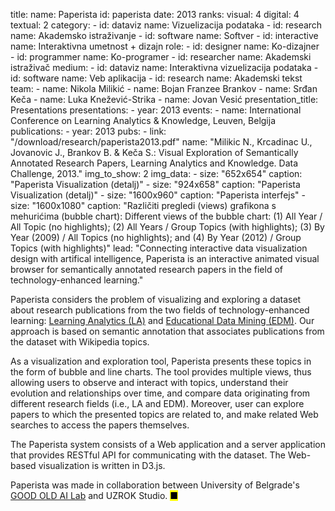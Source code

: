 title: 
    name: Paperista
id: paperista
date: 2013
ranks:
    visual: 4
    digital: 4
    textual: 2
category: 
    - id: dataviz
      name: Vizuelizacija podataka
    - id: research
      name: Akademsko istraživanje
    - id: software
      name: Softver
    - id: interactive
      name: Interaktivna umetnost + dizajn
role:
    - id: designer
      name: Ko-dizajner
    - id: programmer
      name: Ko-programer
    - id: researcher
      name: Akademski istraživač
medium:
    - id: dataviz
      name: Interaktivna vizuelizacija podataka
    - id: software
      name: Veb aplikacija
    - id: research
      name: Akademski tekst
team:
    - name: Nikola Milikić
    - name: Bojan Franzee Brankov
    - name: Srđan Keča
    - name: Luka Knežević-Strika
    - name: Jovan Vesić
presentation_title: Presentations
presentations:
    - year: 2013
      events:
        - name: International Conference on Learning Analytics & Knowledge, Leuven, Belgija
publications:
    - year: 2013
      pubs:
        - link: "/download/research/paperista2013.pdf"
          name: "Milikic N., Krcadinac U., Jovanovic J., Brankov B. & Keča S.: Visual Exploration of Semantically Annotated Research Papers, Learning Analytics and Knowledge. Data Challenge, 2013."
img_to_show: 2
img_data:
    - size: "652x654"
      caption: "Paperista Visualization (detalj)"
    - size: "924x658"
      caption: "Paperista Visualization (detalj)"
    - size: "1600x960"
      caption: "Paperista interfejs"
    - size: "1600x1080"
      caption: "Različiti pregledi (views) grafikona s mehurićima (bubble chart):
      Different views of the bubble chart: (1) All Year / All Topic (no highlights); (2) All Years / Group Topics
(with highlights); (3) By Year (2009) / All Topics (no highlights); and (4) By Year (2012) / Group Topics (with
highlights)"
lead: "Connecting interactive data visualization design with artifical intelligence, Paperista is an interactive animated visual browser for semantically annotated research papers in the field of technology-enhanced learning."

Paperista considers the problem of visualizing and exploring a dataset about research publications from the two fields of technology-enhanced learning: <a href="https://en.wikipedia.org/wiki/Learning_analytics" target="_blank">Learning Analytics (LA)</a> and <a href="https://en.wikipedia.org/wiki/Educational_data_mining" target="_blank">Educational Data Mining (EDM)</a>. Our approach is based on semantic annotation that associates publications from the dataset with Wikipedia topics.

As a visualization and exploration tool, Paperista presents these topics in the form of bubble and line charts. The tool provides multiple views, thus allowing users to observe and interact with topics, understand their evolution and relationships over time, and compare data originating from different research fields (i.e., LA and EDM). Moreover, user can explore papers to which the presented topics are related to, and make related Web searches to access the papers themselves.

The Paperista system consists of a Web application and a server
application that provides RESTful API for communicating with
the dataset. The Web-based visualization is written in D3.js.
 
 Paperista was made in collaboration between University of Belgrade's <a href="https://goodoldai.org/" target="_blank">GOOD OLD AI Lab</a> and UZROK Studio. <mark>&#9632;</mark>
